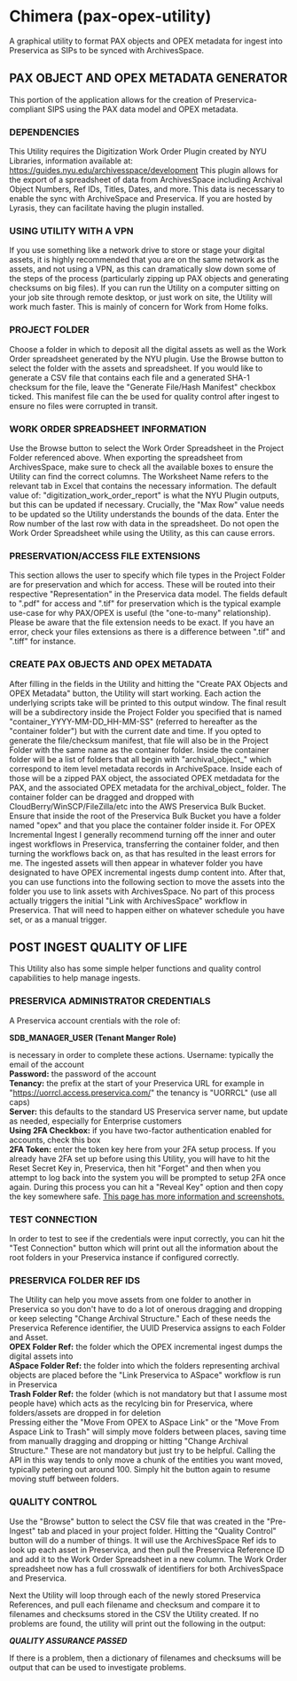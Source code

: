 # Chimera (pax-opex-utility)
A graphical utility to format PAX objects and OPEX metadata for ingest into Preservica as SIPs to be synced with ArchivesSpace.

## PAX OBJECT AND OPEX METADATA GENERATOR
This portion of the application allows for the creation of Preservica-compliant SIPS using the PAX data model and OPEX metadata.

### DEPENDENCIES
This Utility requires the Digitization Work Order Plugin created by NYU Libraries, information available at:
https://guides.nyu.edu/archivesspace/development
This plugin allows for the export of a spreadsheet of data from ArchivesSpace including Archival Object Numbers, Ref IDs, Titles, Dates, and more. This data is necessary to enable the sync with ArchiveSpace and Preservica. If you are hosted by Lyrasis, they can facilitate having the plugin installed.

### USING UTILITY WITH A VPN
If you use something like a network drive to store or stage your digital assets, it is highly recommended that you are on the same network as the assets, and not using a VPN, as this can dramatically slow down some of the steps of the process (particularly zipping up PAX objects and generating checksums on big files). If you can run the Utility on a computer sitting on your job site through remote desktop, or just work on site, the Utility will work much faster. This is mainly of concern for Work from Home folks.

### PROJECT FOLDER
Choose a folder in which to deposit all the digital assets as well as the Work Order spreadsheet generated by the NYU plugin. Use the Browse button to select the folder with the assets and spreadsheet. If you would like to generate a CSV file that contains each file and a generated SHA-1 checksum for the file, leave the "Generate File/Hash Manifest" checkbox ticked. This manifest file can the be used for quality control after ingest to ensure no files were corrupted in transit.

### WORK ORDER SPREADSHEET INFORMATION
Use the Browse button to select the Work Order Spreadsheet in the Project Folder referenced above. When exporting the spreadsheet from ArchivesSpace, make sure to check all the available boxes to ensure the Utility can find the correct columns. The Worksheet Name refers to the relevant tab in Excel that contains the necessary information. The default  value of: "digitization_work_order_report" is what the NYU Plugin outputs, but this can be updated if necessary. Crucially, the "Max Row" value needs to be updated so the Utility understands the bounds of the data. Enter the Row number of the last row with data in the spreadsheet. Do not open the Work Order Spreadsheet while using the Utility, as this can cause errors.

### PRESERVATION/ACCESS FILE EXTENSIONS
This section allows the user to specify which file types in the Project Folder are for preservation and which for access. These will be routed into their respective "Representation" in the Preservica data model. The fields default to ".pdf" for access and ".tif" for preservation which is the typical example use-case for why PAX/OPEX is useful (the "one-to-many" relationship). Please be aware that the file extension needs to be exact. If you have an error, check your files extensions as there is a difference between ".tif" and ".tiff" for instance.
          
### CREATE PAX OBJECTS AND OPEX METADATA
After filling in the fields in the Utility and hitting the "Create PAX Objects and OPEX Metadata" button, the Utility will start working. Each action the underlying scripts take will be printed to this output window. The final result will be a subdirectory inside the Project Folder you specified that is named "container_YYYY-MM-DD_HH-MM-SS" (referred to hereafter as the "container folder") but with the current date and time. If you opted to generate the file/checksum manifest, that file will also be in the Project Folder with the same name as the container folder. Inside the container folder will be a list of folders that all begin with "archival_object_" which correspond to item level metadata records in ArchiveSpace. Inside each of those will be a zipped PAX object, the associated OPEX metdadata for the PAX, and the associated OPEX metadata for the archival_object_ folder. The container folder can be dragged and dropped with CloudBerry/WinSCP/FileZilla/etc into the AWS Preservica Bulk Bucket. Ensure that inside the root of the Preservica Bulk Bucket you have a folder named "opex" and that you place the container folder inside it. For OPEX Incremental Ingest I generally recommend turning off the inner and outer ingest workflows in Preservica, transferring the container folder, and then turning the workflows back on, as that has resulted in the least errors for me. The ingested assets will then appear in whatever folder you have designated to have OPEX incremental ingests dump content into. After that, you can use functions into the following section to move the assets into the folder you use to link assets with ArchivesSpace. No part of this process actually triggers the initial "Link with ArchivesSpace" workflow in Preservica. That will need to happen either on whatever schedule you have set, or as a manual trigger.

## POST INGEST QUALITY OF LIFE
This Utility also has some simple helper functions and quality control capabilities to help manage ingests.  

### PRESERVICA ADMINISTRATOR CREDENTIALS
A Preservica account crentials with the role of:

**SDB_MANAGER_USER (Tenant Manger Role)**

is necessary in order to complete these actions. Username: typically the email of the account  
**Password:** the password of the account  
**Tenancy:** the prefix at the start of your Preservica URL for example in "https://uorrcl.access.preservica.com/" the tenancy is "UORRCL" (use all caps)  
**Server:** this defaults to the standard US Preservica server name, but update as needed, especially for Enterprise customers  
**Using 2FA Checkbox:** if you have two-factor authentication enabled for accounts, check this box  
**2FA Token:** enter the token key here from your 2FA setup process. If you already have 2FA set up before using this Utility, you will have to hit the Reset Secret Key in, Preservica, then hit "Forget" and then when you attempt to log back into the system you will be prompted to setup 2FA once again. During this process you can hit a "Reveal Key" option and then copy the key somewhere safe. [This page has more information and screenshots.](https://pypreservica.readthedocs.io/en/latest/intro.html#factor-authentication)

### TEST CONNECTION
In order to test to see if the credentials were input correctly, you can hit the "Test Connection" button which will print out all the information about the root folders in your Preservica instance if configured correctly.
          
### PRESERVICA FOLDER REF IDS
The Utility can help you move assets from one folder to another in Preservica so you don't have to do a lot of onerous dragging and dropping or keep selecting "Change Archival Structure." Each of these needs the Preservica Reference identifier, the UUID Preservica assigns to each Folder and Asset.  
**OPEX Folder Ref:** the folder which the OPEX incremental ingest dumps the digital assets into  
**ASpace Folder Ref:** the folder into which the folders representing archival objects are placed before the "Link Preservica to ASpace" workflow is run in Preservica  
**Trash Folder Ref:** the folder (which is not mandatory but that I assume most people have) which acts as the recylcing bin for Preservica, where folders/assets are dropped in for deletion  
Pressing either the "Move From OPEX to ASpace Link" or the "Move From Aspace Link to Trash" will simply move folders between places, saving time from manually dragging and dropping or hitting "Change Archival Structure." These are not mandatory but just try to be helpful. Calling the API in this way tends to only move a chunk of the entities you want moved, typically petering out around 100. Simply hit the button again to resume moving stuff between folders.

### QUALITY CONTROL
Use the "Browse" button to select the CSV file that was created in the "Pre-Ingest" tab and placed in your project folder. Hitting the "Quality Control" button will do a number of things. It will use the ArchivesSpace Ref ids to look up each asset in Preservica, and then pull the Preservica Reference ID and add it to the Work Order Spreadsheet in a new column. The Work Order spreadsheet now has a full crosswalk of identifiers for both ArchivesSpace and Preservica.
          
Next the Utility will loop through each of the newly stored Preservica References, and pull each filename and checksum and compare it to filenames and checksums stored in the CSV the Utility created. If no problems are found, the utility will print out the following in the output:

***QUALITY ASSURANCE PASSED***

If there is a problem, then a dictionary of filenames and checksums will be output that can be used to investigate problems.

